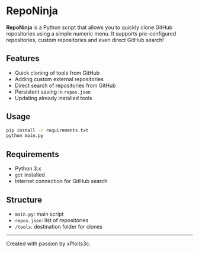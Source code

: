 # RepoNinja

**RepoNinja** is a Python script that allows you to quickly clone GitHub repositories using a simple numeric menu. It supports pre-configured repositories, custom repositories and even direct GitHub search!

## Features

- Quick cloning of tools from GitHub
- Adding custom external repositories
- Direct search of repositories from GitHub
- Persistent saving in `repos.json`
- Updating already installed tools

## Usage

```bash
pip install -r requirements.txt
python main.py
```

## Requirements

- Python 3.x
- `git` installed
- Internet connection for GitHub search

## Structure

- `main.py`: main script
- `repos.json`: list of repositories
- `/tools`: destination folder for clones

---

Created with passion by xPloits3c.
